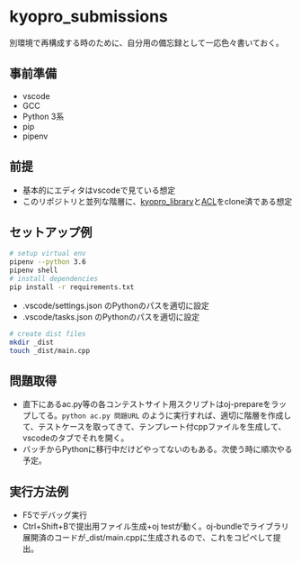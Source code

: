 # kyopro_submissions
別環境で再構成する時のために、自分用の備忘録として一応色々書いておく。

## 事前準備
- vscode
- GCC
- Python 3系
- pip
- pipenv

## 前提
- 基本的にエディタはvscodeで見ている想定
- このリポジトリと並列な階層に、[kyopro_library](https://github.com/Coki628/kyopro_library)と[ACL](https://github.com/atcoder/ac-library)をclone済である想定

## セットアップ例
```bash
# setup virtual env
pipenv --python 3.6
pipenv shell
# install dependencies
pip install -r requirements.txt
```
- .vscode/settings.json のPythonのパスを適切に設定
- .vscode/tasks.json のPythonのパスを適切に設定
```bash
# create dist files
mkdir _dist
touch _dist/main.cpp
```

## 問題取得
- 直下にあるac.py等の各コンテストサイト用スクリプトはoj-prepareをラップしてる。`python ac.py 問題URL` のように実行すれば、適切に階層を作成して、テストケースを取ってきて、テンプレート付cppファイルを生成して、vscodeのタブでそれを開く。
- バッチからPythonに移行中だけどやってないのもある。次使う時に順次やる予定。

## 実行方法例
- F5でデバッグ実行
- Ctrl+Shift+Bで提出用ファイル生成+oj testが動く。oj-bundleでライブラリ展開済のコードが_dist/main.cppに生成されるので、これをコピペして提出。

